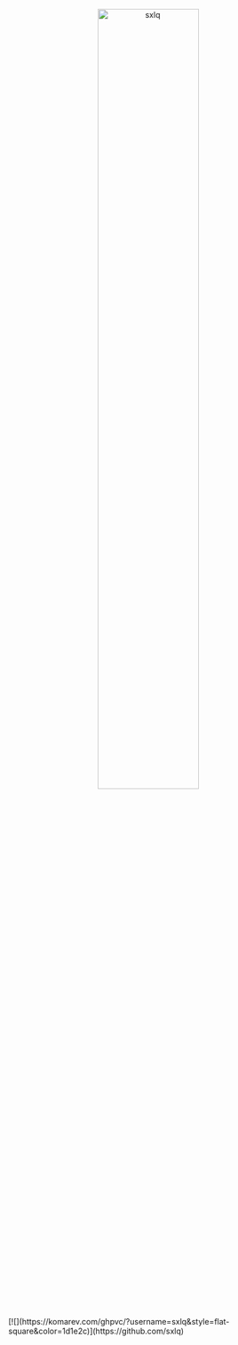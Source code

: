 <p align = "center">
<img src="https://github-readme-streak-stats.herokuapp.com?user=sxlq&theme=dark&hide_border=true&date_format=M%20j%5B%2C%20Y%5D" alt="sxlq" width = "60%"/>
</p>
[![](https://komarev.com/ghpvc/?username=sxlq&style=flat-square&color=1d1e2c)](https://github.com/sxlq)
